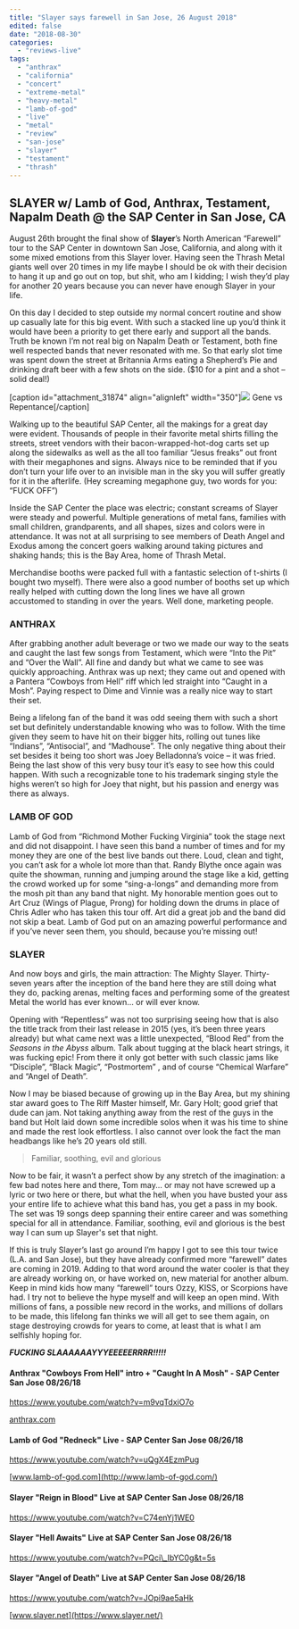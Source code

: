 ```yaml
---
title: "Slayer says farewell in San Jose, 26 August 2018"
edited: false
date: "2018-08-30"
categories:
  - "reviews-live"
tags:
  - "anthrax"
  - "california"
  - "concert"
  - "extreme-metal"
  - "heavy-metal"
  - "lamb-of-god"
  - "live"
  - "metal"
  - "review"
  - "san-jose"
  - "slayer"
  - "testament"
  - "thrash"
---
```


## SLAYER w/ Lamb of God, Anthrax, Testament, Napalm Death @ the SAP Center in San Jose, CA

August 26th brought the final show of **Slayer**’s North American “Farewell” tour to the SAP Center in downtown San Jose, California, and along with it some mixed emotions from this Slayer lover. Having seen the Thrash Metal giants well over 20 times in my life maybe I should be ok with their decision to hang it up and go out on top, but shit, who am I kidding; I wish they’d play for another 20 years because you can never have enough Slayer in your life.

On this day I decided to step outside my normal concert routine and show up casually late for this big event. With such a stacked line up you’d think it would have been a priority to get there early and support all the bands. Truth be known I’m not real big on Napalm Death or Testament, both fine well respected bands that never resonated with me. So that early slot time was spent down the street at Britannia Arms eating a Shepherd’s Pie and drinking draft beer with a few shots on the side. ($10 for a pint and a shot – solid deal!)

\[caption id="attachment\_31874" align="alignleft" width="350"\]![](https://www.hellbound.ca/wp-content/uploads/2018/08/Repent-or-Perish-300x300.jpg) Gene vs Repentance\[/caption\]

Walking up to the beautiful SAP Center, all the makings for a great day were evident. Thousands of people in their favorite metal shirts filling the streets, street vendors with their bacon-wrapped-hot-dog carts set up along the sidewalks as well as the all too familiar “Jesus freaks” out front with their megaphones and signs. Always nice to be reminded that if you don’t turn your life over to an invisible man in the sky you will suffer greatly for it in the afterlife. (Hey screaming megaphone guy, two words for you: “FUCK OFF”)

Inside the SAP Center the place was electric; constant screams of Slayer were steady and powerful. Multiple generations of metal fans, families with small children, grandparents, and all shapes, sizes and colors were in attendance. It was not at all surprising to see members of Death Angel and Exodus among the concert goers walking around taking pictures and shaking hands; this is the Bay Area, home of Thrash Metal.

Merchandise booths were packed full with a fantastic selection of t-shirts (I bought two myself). There were also a good number of booths set up which really helped with cutting down the long lines we have all grown accustomed to standing in over the years. Well done, marketing people.

### ANTHRAX

After grabbing another adult beverage or two we made our way to the seats and caught the last few songs from Testament, which were “Into the Pit” and “Over the Wall”. All fine and dandy but what we came to see was quickly approaching. Anthrax was up next; they came out and opened with a Pantera “Cowboys from Hell” riff which led straight into “Caught in a Mosh”. Paying respect to Dime and Vinnie was a really nice way to start their set.

Being a lifelong fan of the band it was odd seeing them with such a short set but definitely understandable knowing who was to follow. With the time given they seem to have hit on their bigger hits, rolling out tunes like “Indians”, “Antisocial”, and “Madhouse”. The only negative thing about their set besides it being too short was Joey Belladonna’s voice – it was fried. Being the last show of this very busy tour it’s easy to see how this could happen. With such a recognizable tone to his trademark singing style the highs weren’t so high for Joey that night, but his passion and energy was there as always.

### LAMB OF GOD

Lamb of God from “Richmond Mother Fucking Virginia” took the stage next and did not disappoint. I have seen this band a number of times and for my money they are one of the best live bands out there. Loud, clean and tight, you can’t ask for a whole lot more than that. Randy Blythe once again was quite the showman, running and jumping around the stage like a kid, getting the crowd worked up for some “sing-a-longs” and demanding more from the mosh pit than any band that night. My honorable mention goes out to Art Cruz (Wings of Plague, Prong) for holding down the drums in place of Chris Adler who has taken this tour off. Art did a great job and the band did not skip a beat. Lamb of God put on an amazing powerful performance and if you’ve never seen them, you should, because you’re missing out!

### SLAYER

And now boys and girls, the main attraction: The Mighty Slayer. Thirty-seven years after the inception of the band here they are still doing what they do, packing arenas, melting faces and performing some of the greatest Metal the world has ever known… or will ever know.

Opening with “Repentless” was not too surprising seeing how that is also the title track from their last release in 2015 (yes, it’s been three years already) but what came next was a little unexpected, “Blood Red” from the _Seasons in the Abyss_ album. Talk about tugging at the black heart strings, it was fucking epic! From there it only got better with such classic jams like “Disciple”, “Black Magic”, “Postmortem” , and of course “Chemical Warfare” and “Angel of Death”.

Now I may be biased because of growing up in the Bay Area, but my shining star award goes to The Riff Master himself, Mr. Gary Holt; good grief that dude can jam. Not taking anything away from the rest of the guys in the band but Holt laid down some incredible solos when it was his time to shine and made the rest look effortless. I also cannot over look the fact the man headbangs like he’s 20 years old still.

> Familiar, soothing, evil and glorious

Now to be fair, it wasn’t a perfect show by any stretch of the imagination: a few bad notes here and there, Tom may... or may not have screwed up a lyric or two here or there, but what the hell, when you have busted your ass your entire life to achieve what this band has, you get a pass in my book. The set was 19 songs deep spanning their entire career and was something special for all in attendance. Familiar, soothing, evil and glorious is the best way I can sum up Slayer's set that night.

If this is truly Slayer’s last go around I’m happy I got to see this tour twice (L.A. and San Jose), but they have already confirmed more “farewell” dates are coming in 2019. Adding to that word around the water cooler is that they are already working on, or have worked on, new material for another album. Keep in mind kids how many “farewell“ tours Ozzy, KISS, or Scorpions have had. I try not to believe the hype myself and will keep an open mind. With millions of fans, a possible new record in the works, and millions of dollars to be made, this lifelong fan thinks we will all get to see them again, on stage destroying crowds for years to come, at least that is what I am selfishly hoping for.

_**FUCKING SLAAAAAAYYYEEEEERRRR!!!!!**_

#### Anthrax "Cowboys From Hell" intro + "Caught In A Mosh" - SAP Center San Jose 08/26/18

https://www.youtube.com/watch?v=m9vqTdxiO7o

[anthrax.com](https://anthrax.com/)

#### Lamb of God "Redneck" Live - SAP Center San Jose 08/26/18

https://www.youtube.com/watch?v=uQgX4EzmPug

[www.lamb-of-god.com](http://www.lamb-of-god.com/)

#### Slayer "Reign in Blood" Live at SAP Center San Jose 08/26/18

https://www.youtube.com/watch?v=C74enYj1WE0

#### Slayer "Hell Awaits" Live at SAP Center San Jose 08/26/18

https://www.youtube.com/watch?v=PQci\_IbYC0g&t=5s

#### Slayer "Angel of Death" Live at SAP Center San Jose 08/26/18

https://www.youtube.com/watch?v=JOpi9ae5aHk

[www.slayer.net](https://www.slayer.net/)

